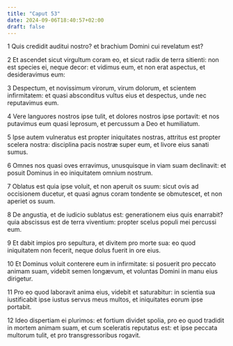 ```yaml
---
title: "Caput 53"
date: 2024-09-06T18:40:57+02:00
draft: false
---
```




1 Quis credidit auditui nostro? et brachium Domini cui revelatum est?

2 Et ascendet sicut virgultum coram eo, et sicut radix de terra sitienti: non est species ei, neque decor: et vidimus eum, et non erat aspectus, et desideravimus eum:

3 Despectum, et novissimum virorum, virum dolorum, et scientem infirmitatem: et quasi absconditus vultus eius et despectus, unde nec reputavimus eum.

4 Vere languores nostros ipse tulit, et dolores nostros ipse portavit: et nos putavimus eum quasi leprosum, et percussum a Deo et humiliatum.

5 Ipse autem vulneratus est propter iniquitates nostras, attritus est propter scelera nostra: disciplina pacis nostræ super eum, et livore eius sanati sumus.

6 Omnes nos quasi oves erravimus, unusquisque in viam suam declinavit: et posuit Dominus in eo iniquitatem omnium nostrum.

7 Oblatus est quia ipse voluit, et non aperuit os suum: sicut ovis ad occisionem ducetur, et quasi agnus coram tondente se obmutescet, et non aperiet os suum.

8 De angustia, et de iudicio sublatus est: generationem eius quis enarrabit? quia abscissus est de terra viventium: propter scelus populi mei percussi eum.

9 Et dabit impios pro sepultura, et divitem pro morte sua: eo quod iniquitatem non fecerit, neque dolus fuerit in ore eius.

10 Et Dominus voluit conterere eum in infirmitate: si posuerit pro peccato animam suam, videbit semen longævum, et voluntas Domini in manu eius dirigetur.

11 Pro eo quod laboravit anima eius, videbit et saturabitur: in scientia sua iustificabit ipse iustus servus meus multos, et iniquitates eorum ipse portabit.

12 Ideo dispertiam ei plurimos: et fortium dividet spolia, pro eo quod tradidit in mortem animam suam, et cum sceleratis reputatus est: et ipse peccata multorum tulit, et pro transgressoribus rogavit.

